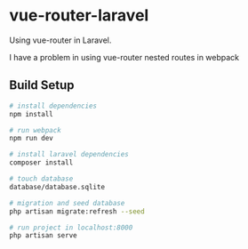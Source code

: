 # vue-router-laravel
Using vue-router in Laravel.

I have a problem in using vue-router nested routes in webpack

## Build Setup

``` bash
# install dependencies
npm install

# run webpack
npm run dev

# install laravel dependencies
composer install

# touch database
database/database.sqlite

# migration and seed database
php artisan migrate:refresh --seed

# run project in localhost:8000
php artisan serve
